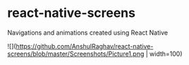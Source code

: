 # react-native-screens
Navigations and animations created using React Native

![](https://github.com/AnshulRaghav/react-native-screens/blob/master/Screenshots/Picture1.png | width=100)
